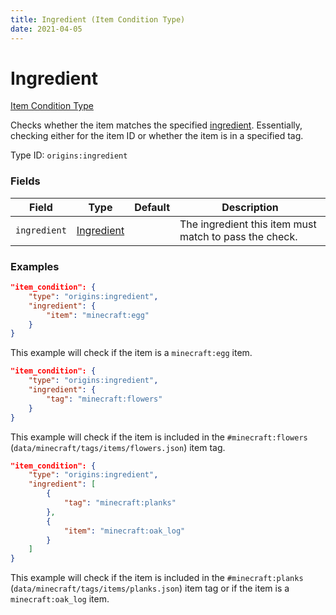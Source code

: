 ```yaml
---
title: Ingredient (Item Condition Type)
date: 2021-04-05
---
```


# Ingredient

[Item Condition Type](../item_condition_types.md)

Checks whether the item matches the specified [ingredient](../data_types/ingredient.md). Essentially, checking either for the item ID or whether the item is in a specified tag.

Type ID: `origins:ingredient`


### Fields

Field  | Type | Default | Description
-------|------|---------|-------------
`ingredient` | [Ingredient](../data_types/ingredient.md) | |  The ingredient this item must match to pass the check.


### Examples

```json
"item_condition": {
    "type": "origins:ingredient",
    "ingredient": {
        "item": "minecraft:egg"
    }
}
```

This example will check if the item is a `minecraft:egg` item.
<br>

```json
"item_condition": {
    "type": "origins:ingredient",
    "ingredient": {
        "tag": "minecraft:flowers"
    }
}
```

This example will check if the item is included in the `#minecraft:flowers` (`data/minecraft/tags/items/flowers.json`) item tag.
<br>

```json
"item_condition": {
    "type": "origins:ingredient",
    "ingredient": [
        {
            "tag": "minecraft:planks"
        },
        {
            "item": "minecraft:oak_log"
        }
    ]
}
```

This example will check if the item is included in the `#minecraft:planks` (`data/minecraft/tags/items/planks.json`) item tag or if the item is a `minecraft:oak_log` item.
